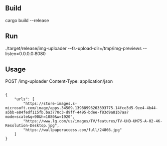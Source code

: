 ## Build
cargo build --release

## Run
./target/release/img-uploader --fs-upload-dir=/tmp/img-previews --listen=0.0.0.0:8080

## Usage

POST /img-uploader
Content-Type: application/json
```

{
    "urls": [
        "https://store-images.s-microsoft.com/image/apps.34509.13988996263393775.14fce3d5-9ee4-4b44-a5bb-e84fedf115fb.ba3770c3-d9ff-4495-bdee-f83d9a81b7aa?mode=scale&q=90&h=1080&w=1920",
        "https://www.lg.com/us/images/TV/features/TV-UHD-UM75-A-02-4K-Resolution-Desktop.jpg",
        "https://wallpaperaccess.com/full/24866.jpg"
    ]
}
```
